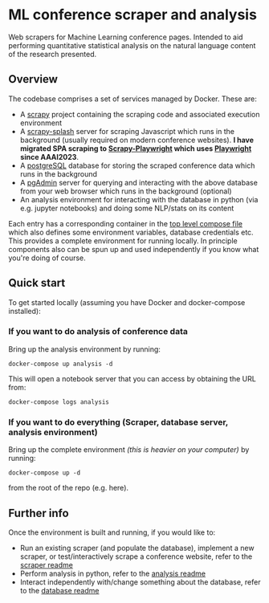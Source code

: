 # ML conference scraper and analysis

Web scrapers for Machine Learning conference pages. Intended to aid performing quantitative statistical analysis on the natural language content of the research presented.

## Overview

The codebase comprises a set of services managed by Docker. These are:

- A [scrapy](https://scrapy.org/) project containing the scraping code and associated execution environment 
- A [scrapy-splash](https://github.com/scrapy-plugins/scrapy-splash) server for scraping Javascript which runs in the background (usually required on modern conference websites). **I have migrated SPA scraping to [Scrapy-Playwright](https://github.com/scrapy-plugins/scrapy-playwright) which uses [Playwright](https://playwright.dev/python/) since AAAI2023**.
- A [postgreSQL](https://www.postgresql.org/) database for storing the scraped conference data which runs in the background
- A [pgAdmin](https://www.pgadmin.org/) server for querying and interacting with the above database from your web browser which runs in the background (optional)
- An analysis environment for interacting with the database in python (via e.g. jupyter notebooks) and doing some NLP/stats on its content

Each entry has a corresponding container in the [top level compose file](../docker-compose.yml) which also defines some environment variables, database credentials etc. This provides
a complete environment for running locally. In principle components also can be spun up and used independently if you know what you're doing of course.

## Quick start

To get started locally (assuming you have Docker and docker-compose installed):

### If you want to do analysis of conference data

Bring up the analysis environment by running:

```
docker-compose up analysis -d
```

This will open a notebook server that you can access by obtaining the URL from:

```
docker-compose logs analysis
```

### If you want to do everything (Scraper, database server, analysis environment)

Bring up the complete environment *(this is heavier on your computer)* by running:

```
docker-compose up -d
```

from the root of the repo (e.g. here).

## Further info

Once the environment is built and running, if you would like to:

- Run an existing scraper (and populate the database), implement a new scraper, or test/interactively scrape a conference website, refer to the [scraper readme](./scraper/README.md)
- Perform analysis in python, refer to the [analysis readme](./analysis/README.md)
- Interact independently with/change something about the database, refer to the [database readme](./db/README.md)